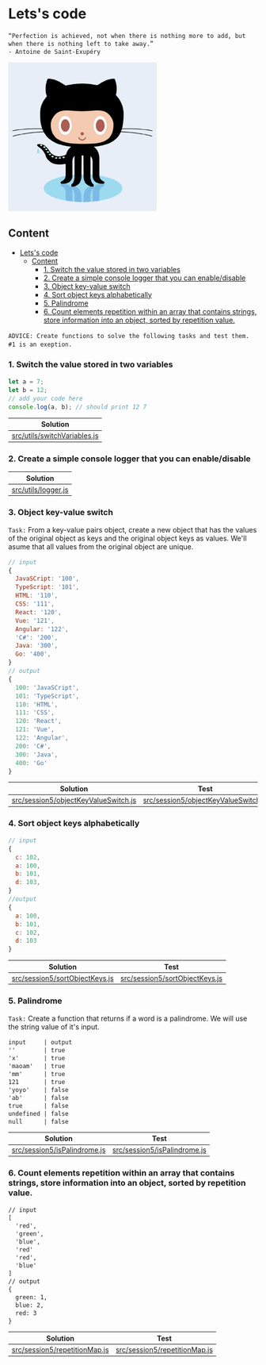 # Lets's code

```text
“Perfection is achieved, not when there is nothing more to add, but when there is nothing left to take away.”
- Antoine de Saint-Exupéry
```

![](../resource/image/octocat.png)

## Content

- [Lets's code](#letss-code)
  - [Content](#content)
    - [1. Switch the value stored in two variables](#1-switch-the-value-stored-in-two-variables)
    - [2. Create a simple console logger that you can enable/disable](#2-create-a-simple-console-logger-that-you-can-enabledisable)
    - [3. Object key-value switch](#3-object-key-value-switch)
    - [4. Sort object keys alphabetically](#4-sort-object-keys-alphabetically)
    - [5. Palindrome](#5-palindrome)
    - [6. Count elements repetition within an array that contains strings, store information into an object, sorted by repetition value.](#6-count-elements-repetition-within-an-array-that-contains-strings-store-information-into-an-object-sorted-by-repetition-value)

`ADVICE: Create functions to solve the following tasks and test them. #1 is an exeption.`

### 1. Switch the value stored in two variables

```javascript
let a = 7;
let b = 12;
// add your code here
console.log(a, b); // should print 12 7
```

| Solution                                                           |
| ------------------------------------------------------------------ |
| [src/utils/switchVariables.js](../src/session5/switchVariables.js) |

### 2. Create a simple console logger that you can enable/disable

| Solution                                      |
| --------------------------------------------- |
| [src/utils/logger.js](../src/utils/logger.js) |

### 3. Object key-value switch

`Task:` From a key-value pairs object, create a new object that has the values of the original object as keys and the original object keys as values. We'll asume that all values from the original object are unique.

```javascript
// input
{
  JavaSCript: '100',
  TypeScript: '101',
  HTML: '110',
  CSS: '111',
  React: '120',
  Vue: '121',
  Angular: '122',
  'C#': '200',
  Java: '300',
  Go: '400',
}
// output
{
  100: 'JavaSCript',
  101: 'TypeScript',
  110: 'HTML',
  111: 'CSS',
  120: 'React',
  121: 'Vue',
  122: 'Angular',
  200: 'C#',
  300: 'Java',
  400: 'Go'
}
```

| Solution                                                                        | Test                                                                                  |
| ------------------------------------------------------------------------------- | ------------------------------------------------------------------------------------- |
| [src/session5/objectKeyValueSwitch.js](../src/session5/objectKeyValueSwitch.js) | [src/session5/objectKeyValueSwitch.js](../test/session5/objectKeyValueSwitch.spec.js) |

### 4. Sort object keys alphabetically

```javascript
// input
{
  c: 102,
  a: 100,
  b: 101,
  d: 103,
}
//output
{
  a: 100,
  b: 101,
  c: 102,
  d: 103
}
```

| Solution                                                            | Test                                                                      |
| ------------------------------------------------------------------- | ------------------------------------------------------------------------- |
| [src/session5/sortObjectKeys.js](../src/session5/sortObjectKeys.js) | [src/session5/sortObjectKeys.js](../test/session5/sortObjectKeys.spec.js) |

### 5. Palindrome

`Task:` Create a function that returns if a word is a palindrome. We will use the string value of it's input.

```
input     | output
''        | true
'x'       | true
'maoam'   | true
'mm'      | true
121       | true
'yoyo'    | false
'ab'      | false
true      | false
undefined | false
null      | false
```

| Solution                                                      | Test                                                                |
| ------------------------------------------------------------- | ------------------------------------------------------------------- |
| [src/session5/isPalindrome.js](../src/session5/palindrome.js) | [src/session5/isPalindrome.js](../test/session5/palindrome.spec.js) |

### 6. Count elements repetition within an array that contains strings, store information into an object, sorted by repetition value.

```
// input
[
  'red',
  'green',
  'blue',
  'red'
  'red',
  'blue'
]
// output
{
  green: 1,
  blue: 2,
  red: 3
}
```

| Solution                                                          | Test                                                                    |
| ----------------------------------------------------------------- | ----------------------------------------------------------------------- |
| [src/session5/repetitionMap.js](../src/session5/repetitionMap.js) | [src/session5/repetitionMap.js](../test/session5/repetitionMap.spec.js) |

```

```
